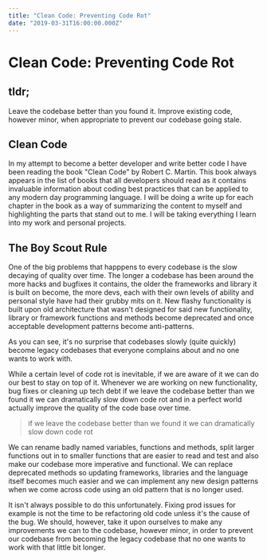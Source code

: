 ```yaml
---
title: "Clean Code: Preventing Code Rot"
date: "2019-03-31T16:00:00.000Z"
---
```


# Clean Code: Preventing Code Rot

## tldr;
Leave the codebase better than you found it. Improve existing code, however minor, when appropriate to prevent our codebase going stale.

## Clean Code
In my attempt to become a better developer and write better code I have been reading the book "Clean Code" by Robert C. Martin. This book always appears in the list of books that all developers should read as it contains invaluable information about coding best practices that can be applied to any modern day programming language. I will be doing a write up for each chapter in the book as a way of summarizing the content to myself and highlighting the parts that stand out to me. I will be taking everything I learn into my work and personal projects.

## The Boy Scout Rule
One of the big problems that happpens to every codebase is the slow decaying of quality over time. The longer a codebase has been around the more hacks and bugfixes it contains, the older the frameworks and library it is built on become, the more devs, each with their own levels of ability and personal style have had their grubby mits on it. New flashy functionality is built upon old architecture that wasn't designed for said new functionality, library or framework functions and methods become deprecated and once acceptable development patterns become anti-patterns.

As you can see, it's no surprise that codebases slowly (quite quickly) become legacy codebases that everyone complains about and no one wants to work with.

While a certain level of code rot is inevitable, if we are aware of it we can do our best to stay on top of it. Whenever we are working on new functionality, bug fixes or cleaning up tech debt if we leave the codebase better than we found it we can dramatically slow down code rot and in a perfect world actually improve the quality of the code base over time.

> if we leave the codebase better than we found it we can dramatically slow down code rot

We can rename badly named variables, functions and methods, split larger functions out in to smaller functions that are easier to read and test and also make our codebase more imperative and functional. We can replace deprecated methods so updating frameworks, libraries and the language itself  becomes much easier and we can implement any new design patterns when we come across code using an old pattern that is no longer used.

It isn't always possible to do this unfortunately. Fixing prod issues for example is not the time to be refactoring old code unless it's the cause of the bug. We should, however, take it upon ourselves to make any improvements we can to the codebase, however minor, in order to prevent our codebase from becoming the legacy codebase that no one wants to work with that little bit longer.